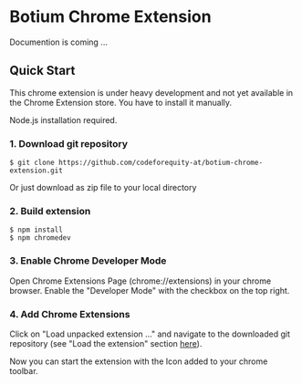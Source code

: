 Botium Chrome Extension
=======================

Documention is coming ...

## Quick Start

This chrome extension is under heavy development and not yet available in the Chrome Extension store. You have to install it manually.

Node.js installation required.

### 1. Download git repository

    $ git clone https://github.com/codeforequity-at/botium-chrome-extension.git

Or just download as zip file to your local directory

### 2. Build extension

	$ npm install
	$ npm chromedev

### 3. Enable Chrome Developer Mode

Open Chrome Extensions Page (chrome://extensions) in your chrome browser.
Enable the "Developer Mode" with the checkbox on the top right.

### 4. Add Chrome Extensions

Click on "Load unpacked extension ..." and navigate to the downloaded git repository (see "Load the extension" section [here](https://developer.chrome.com/extensions/getstarted)).

Now you can start the extension with the Icon added to your chrome toolbar.

